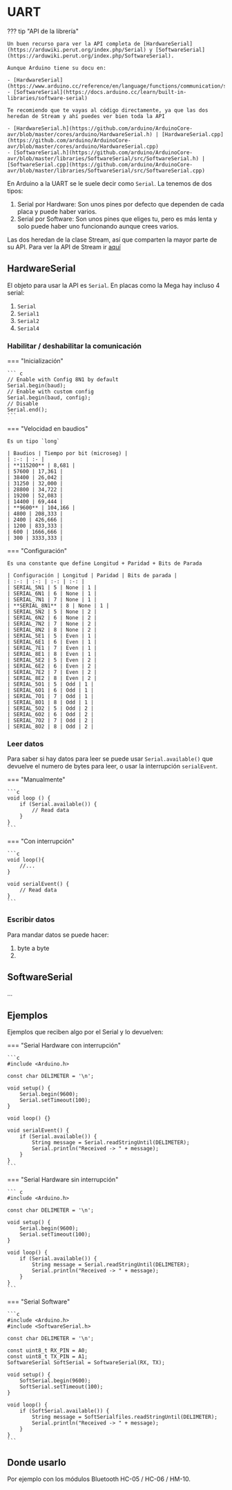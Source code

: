 # UART

??? tip "API de la librería"

    Un buen recurso para ver la API completa de [HardwareSerial](https://arduwiki.perut.org/index.php/Serial) y [SoftwareSerial](https://arduwiki.perut.org/index.php/SoftwareSerial).

    Aunque Arduino tiene su docu en:
    
    - [HardwareSerial](https://www.arduino.cc/reference/en/language/functions/communication/serial/)
    - [SoftwareSerial](https://docs.arduino.cc/learn/built-in-libraries/software-serial)

    Te recomiendo que te vayas al código directamente, ya que las dos heredan de Stream y ahí puedes ver bien toda la API

    - [HardwareSerial.h](https://github.com/arduino/ArduinoCore-avr/blob/master/cores/arduino/HardwareSerial.h) | [HardwareSerial.cpp](https://github.com/arduino/ArduinoCore-avr/blob/master/cores/arduino/HardwareSerial.cpp)
    - [SoftwareSerial.h](https://github.com/arduino/ArduinoCore-avr/blob/master/libraries/SoftwareSerial/src/SoftwareSerial.h) | [SoftwareSerial.cpp](https://github.com/arduino/ArduinoCore-avr/blob/master/libraries/SoftwareSerial/src/SoftwareSerial.cpp)

En Arduino a la UART se le suele decir como `Serial`. La tenemos de dos tipos:

1. Serial por Hardware: Son unos pines por defecto que dependen de cada placa y puede haber varios.
2. Serial por Software: Son unos pines que eliges tu, pero es más lenta y solo puede haber uno funcionando aunque crees varios.

Las dos heredan de la clase Stream, así que comparten la mayor parte de su API. Para ver la API de Stream ir [aquí](stream.md)

## HardwareSerial

El objeto para usar la API es `Serial`. En placas como la Mega hay incluso 4 serial:

1. `Serial`
2. `Serial1`
3. `Serial2`
4. `Serial4`

### Habilitar / deshabilitar la comunicación

=== "Inicialización"

    ``` c
    // Enable with Config 8N1 by default
    Serial.begin(baud);
    // Enable with custom config
    Serial.begin(baud, config);
    // Disable
    Serial.end();
    ```

=== "Velocidad en baudios"

    Es un tipo `long`

    | Baudios | Tiempo por bit (microseg) |
    | :-: | :- |
    | **115200** | 8,681 |
    | 57600 | 17,361 |
    | 38400 | 26,042 |
    | 31250 | 32,000 |
    | 28800 | 34,722 |
    | 19200 | 52,083 |
    | 14400 | 69,444 |
    | **9600** | 104,166 |
    | 4800 | 208,333 |
    | 2400 | 426,666 |
    | 1200 | 833,333 |
    | 600 | 1666,666 |
    | 300 | 3333,333 |

=== "Configuración"

    Es una constante que define Longitud + Paridad + Bits de Parada

    | Configuración | Longitud | Paridad | Bits de parada |
    | :-: | :-: | :-: | :-: | 
    | SERIAL_5N1 | 5 | None | 1 |
    | SERIAL_6N1 | 6 | None | 1 |
    | SERIAL_7N1 | 7 | None | 1 |
    | **SERIAL_8N1** | 8 | None | 1 |
    | SERIAL_5N2 | 5 | None | 2 |
    | SERIAL_6N2 | 6 | None | 2 |
    | SERIAL_7N2 | 7 | None | 2 |
    | SERIAL_8N2 | 8 | None | 2 |
    | SERIAL_5E1 | 5 | Even | 1 |
    | SERIAL_6E1 | 6 | Even | 1 |
    | SERIAL_7E1 | 7 | Even | 1 |
    | SERIAL_8E1 | 8 | Even | 1 |
    | SERIAL_5E2 | 5 | Even | 2 |
    | SERIAL_6E2 | 6 | Even | 2 |
    | SERIAL_7E2 | 7 | Even | 2 |
    | SERIAL_8E2 | 8 | Even | 2 |
    | SERIAL_5O1 | 5 | Odd | 1 |
    | SERIAL_6O1 | 6 | Odd | 1 |
    | SERIAL_7O1 | 7 | Odd | 1 |
    | SERIAL_8O1 | 8 | Odd | 1 |
    | SERIAL_5O2 | 5 | Odd | 2 |
    | SERIAL_6O2 | 6 | Odd | 2 |
    | SERIAL_7O2 | 7 | Odd | 2 |
    | SERIAL_8O2 | 8 | Odd | 2 |

### Leer datos

Para saber si hay datos para leer se puede usar `Serial.available()` que devuelve el numero de bytes para leer, o usar la interrupción `serialEvent`.

=== "Manualmente"

    ```c
    void loop () {
        if (Serial.available()) {
            // Read data
        }
    }
    ```

=== "Con interrupción"

    ```c
    void loop(){
        //...
    }

    void serialEvent() {
        // Read data
    }
    ```

### Escribir datos

Para mandar datos se puede hacer:

1. byte a byte
2. 

## SoftwareSerial

...
## Ejemplos

Ejemplos que reciben algo por el Serial y lo devuelven:

=== "Serial Hardware con interrupción"

    ```c
    #include <Arduino.h>
    
    const char DELIMETER = '\n';

    void setup() {
        Serial.begin(9600);
        Serial.setTimeout(100);
    }

    void loop() {}

    void serialEvent() {
        if (Serial.available()) {
            String message = Serial.readStringUntil(DELIMETER);
            Serial.println("Received -> " + message);
        }
    }
    ```

=== "Serial Hardware sin interrupción"

    ``` c
    #include <Arduino.h>
    
    const char DELIMETER = '\n';

    void setup() {
        Serial.begin(9600);
        Serial.setTimeout(100);
    }

    void loop() {
        if (Serial.available()) {
            String message = Serial.readStringUntil(DELIMETER);
            Serial.println("Received -> " + message);
        }
    }
    ```

=== "Serial Software"

    ```c
    #include <Arduino.h>
    #include <SoftwareSerial.h>
    
    const char DELIMETER = '\n';
    
    const uint8_t RX_PIN = A0;
    const uint8_t TX_PIN = A1;
    SoftwareSerial SoftSerial = SoftwareSerial(RX, TX);

    void setup() {
        SoftSerial.begin(9600);
        SoftSerial.setTimeout(100);
    }

    void loop() {
        if (SoftSerial.available()) {
            String message = SoftSerialfiles.readStringUntil(DELIMETER);
            Serial.println("Received -> " + message);
        }
    }
    ```

## Donde usarlo

Por ejemplo con los módulos Bluetooth HC-05 / HC-06 / HM-10.
